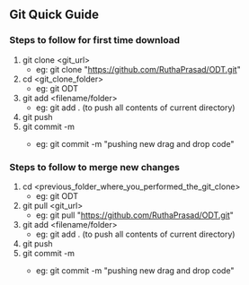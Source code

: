 ## Git Quick Guide
 ###  Steps to follow for first time download
1. git clone <git_url> 
    * eg: git clone "https://github.com/RuthaPrasad/ODT.git"
2. cd <git_clone_folder>
    * eg: git ODT
3. git add <filename/folder>
    * eg: git add . (to push all contents of current directory)
4. git push
5. git commit -m <commit message>
    * eg: git commit -m "pushing new drag and drop code"

 ### Steps to follow to merge new changes

1. cd <previous_folder_where_you_performed_the_git_clone>
    * eg: git ODT
2. git pull <git_url> 
    * eg: git pull "https://github.com/RuthaPrasad/ODT.git"
3. git add <filename/folder>
    * eg: git add . (to push all contents of current directory)
4. git push
5. git commit -m <commit message>
    * eg: git commit -m "pushing new drag and drop code"

